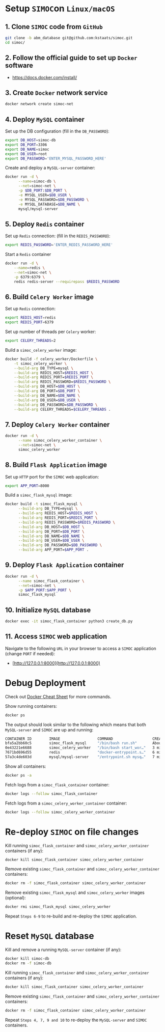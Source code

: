 # Setup `SIMOC`on `Linux/macOS`

## 1. Clone `SIMOC` code from `GitHub`
```bash
git clone -b abm_database git@github.com:kstaats/simoc.git
cd simoc/
```

## 2. Follow the official guide to set up `Docker` software

- https://docs.docker.com/install/

## 3. Create `Docker` network service
```bash
docker network create simoc-net
```

## 4. Deploy `MySQL` container

Set up the DB configuration (fill in the `DB_PASSWORD`):
```bash
export DB_HOST=simoc-db
export DB_PORT=3306
export DB_NAME=simoc
export DB_USER=root
export DB_PASSWORD='ENTER_MYSQL_PASSWORD_HERE'
```

Create and deploy a `MySQL-server` container:
```bash
docker run -d \
      --name=simoc-db \
      --net=simoc-net \
      -p $DB_PORT:$DB_PORT \
      -e MYSQL_USER=$DB_USER \
      -e MYSQL_PASSWORD=$DB_PASSWORD \
      -e MYSQL_DATABASE=$DB_NAME \
      mysql/mysql-server
```

## 5. Deploy `Redis` container 

Set up `Redis` connection: (fill in the `REDIS_PASSWORD`):
```bash
export REDIS_PASSWORD='ENTER_REDIS_PASSWORD_HERE'
```

Start a `Redis` container
```bash
docker run -d \
    --name=redis \
    --net=simoc-net \
    -p 6379:6379 \
    redis redis-server --requirepass $REDIS_PASSWORD
```

## 6. Build `Celery Worker` image

Set up `Redis` connection:
```bash
export REDIS_HOST=redis
export REDIS_PORT=6379
```

Set up number of threads per `Celery` worker:
```bash
export CELERY_THREADS=2
```

Build a `simoc_celery_worker` image:
```bash
docker build -f celery_worker/Dockerfile \
    -t simoc_celery_worker \
    --build-arg DB_TYPE=mysql \
    --build-arg REDIS_HOST=$REDIS_HOST \
    --build-arg REDIS_PORT=$REDIS_PORT \
    --build-arg REDIS_PASSWORD=$REDIS_PASSWORD \
    --build-arg DB_HOST=$DB_HOST \
    --build-arg DB_PORT=$DB_PORT \
    --build-arg DB_NAME=$DB_NAME \
    --build-arg DB_USER=$DB_USER \
    --build-arg DB_PASSWORD=$DB_PASSWORD \
    --build-arg CELERY_THREADS=$CELERY_THREADS .
```

## 7. Deploy `Celery Worker` container
```bash
docker run -d \
      --name simoc_celery_worker_container \
      --net=simoc-net \
      simoc_celery_worker
```

## 8. Build `Flask Application` image

Set up `HTTP` port for the `SIMOC` web application:
```bash
export APP_PORT=8000
```


Build a `simoc_flask_mysql` image:
```bash
docker build -t simoc_flask_mysql \
      --build-arg DB_TYPE=mysql \
      --build-arg REDIS_HOST=$REDIS_HOST \
      --build-arg REDIS_PORT=$REDIS_PORT \
      --build-arg REDIS_PASSWORD=$REDIS_PASSWORD \
      --build-arg DB_HOST=$DB_HOST \
      --build-arg DB_PORT=$DB_PORT \
      --build-arg DB_NAME=$DB_NAME \
      --build-arg DB_USER=$DB_USER \
      --build-arg DB_PASSWORD=$DB_PASSWORD \
      --build-arg APP_PORT=$APP_PORT .
```

## 9. Deploy `Flask Application` container

```bash
docker run -d \
      --name simoc_flask_container \
      --net=simoc-net \
      -p $APP_PORT:$APP_PORT \
      simoc_flask_mysql
```

## 10. Initialize `MySQL` database

```bash
docker exec -it simoc_flask_container python3 create_db.py
```

## 11. Access `SIMOC` web application
Navigate to the following `URL` in your browser to access a `SIMOC` application (change `PORT` if needed):
- [http://127.0.0.1:8000](http://127.0.0.1:8000)

# Debug Deployment
Check out [Docker Cheat Sheet](https://github.com/wsargent/docker-cheat-sheet) for more commands.

Show running containers:

```bash
docker ps
```

The output should look similar to the following which means that both `MySQL-server` and `SIMOC` are up and running:
```bash
CONTAINER ID        IMAGE                 COMMAND                  CREATED              STATUS                   PORTS                               NAMES
bfa5a2bb60c5        simoc_flask_mysql     "/bin/bash run.sh"       About a minute ago   Up About a minute        0.0.0.0:8000->8000/tcp              simoc_flask_container
0e43221e6688        simoc_celery_worker   "/bin/bash start_wor…"   3 minutes ago        Up 3 minutes                                                 simoc_celery_worker_container
7671bd696d55        redis                 "docker-entrypoint.s…"   6 minutes ago        Up 6 minutes             0.0.0.0:6379->6379/tcp              redis
57a3c4de603d        mysql/mysql-server    "/entrypoint.sh mysq…"   7 minutes ago        Up 7 minutes (healthy)   0.0.0.0:3306->3306/tcp, 33060/tcp   simoc-db
```

Show all containers:

```bash
docker ps -a
```

Fetch logs from a `simoc_flask_container` container:

```bash
docker logs --follow simoc_flask_container
```

Fetch logs from a `simoc_celery_worker_container` container:

```bash
docker logs --follow simoc_celery_worker_container
```

# Re-deploy `SIMOC` on file changes

Kill running `simoc_flask_container` and `simoc_celery_worker_container` containers (if any):
```bash
docker kill simoc_flask_container simoc_celery_worker_container
```

Remove existing `simoc_flask_container` and `simoc_celery_worker_container` containers:
```bash
docker rm -f simoc_flask_container simoc_celery_worker_container
```

Remove existing `simoc_flask_mysql` and `simoc_celery_worker` images (optional):
```bash
docker rmi simoc_flask_mysql simoc_celery_worker
```

Repeat `Steps 6-9` to re-build and re-deploy the `SIMOC` application.

# Reset `MySQL` database

Kill and remove a running `MySQL-server` container (if any):
```bash
docker kill simoc-db
docker rm -f simoc-db
```

Kill running `simoc_flask_container` and `simoc_celery_worker_container` containers (if any):
```bash
docker kill simoc_flask_container simoc_celery_worker_container
```

Remove existing `simoc_flask_container` and `simoc_celery_worker_container` containers:
```bash
docker rm -f simoc_flask_container simoc_celery_worker_container
```

Repeat `Steps 4, 7, 9 and 10` to re-deploy the `MySQL-server` and `SIMOC` containers.


